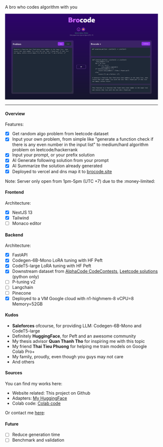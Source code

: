 A bro who codes algorithm with you

![Hello world](./.pics/05.png)

---

#### Overview

Features:

-   [x] Get random algo problem from leetcode dataset
-   [x] Input your own problem, from simple like "generate a function check if there is any even number in the input list" to medium/hard algorithm problem on leetcode/hackerrank
-   [x] Input your prompt, or your prefix solution
-   [x] AI Generate following solution from your prompt
-   [x] AI Summarize the solution already generated
-   [x] Deployed to vercel and dns map it to [brocode.site](https://brocode.site)

Note: Server only open from 1pm-5pm (UTC +7) due to the :money-limited:

#### Frontend

Architecture:

-   [x] NextJS 13
-   [x] Tailwind
-   [ ] Monaco editor

#### Backend

Architecture:

-   [x] FastAPI
-   [x] Codegen-6B-Mono LoRA tuning with HF Peft
-   [x] CodeT5-large LoRA tuning with HF Peft
-   [x] Downstream dataset from [AlphaCode CodeContests](https://huggingface.co/datasets/deepmind/code_contests), [Leetcode solutions](https://huggingface.co/datasets/mhhmm/leetcode-solutions-python) (python only)
-   [ ] P-tuning v2
-   [ ] Langchain
-   [ ] Pinecone
-   [x] Deployed to a VM Google cloud with n1-highmem-8 vCPU=8 Memory=52GB

#### Kudos

-   **Saleforces** ofcourse, for providing LLM: Codegen-6B-Mono and CodeT5-large
-   Definitely **HuggingFace**, for Peft and an awesome community
-   My thesis advisor **Quan Thanh Tho** for inspiring me with this topic
-   My friend **Thai Tieu Phuong** for helping me train models on Google Colab Pro+
-   My family, proudly, even though you guys may not care
-   And others

#### Sources

You can find my works here:

-   Website related: This project on Github
-   Adapters: [My HuggingFace](https://huggingface.co/mhhmm)
-   Colab code: [Colab code](https://colab.research.google.com/drive/1dBI4t4Fgn150lAzM_EV6TP0f1_1SYAN-?usp=sharing)

Or contact me [here](https://levuminhhuy.vercel.app/about):

#### Future

-   [ ] Reduce generation time
-   [ ] Benchmark and validation
